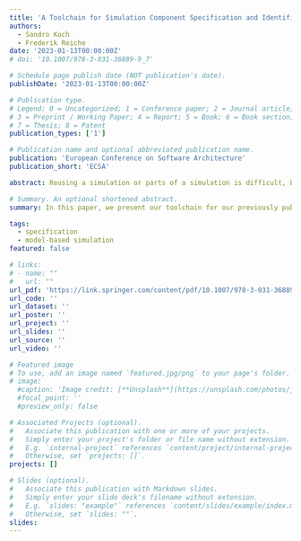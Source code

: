```yaml
---
title: 'A Toolchain for Simulation Component Specification and Identification'
authors:
  - Sandro Koch
  - Frederik Reiche
date: '2023-01-13T00:00:00Z'
# doi: '10.1007/978-3-031-36889-9_7'

# Schedule page publish date (NOT publication's date).
publishDate: '2023-01-13T00:00:00Z'

# Publication type.
# Legend: 0 = Uncategorized; 1 = Conference paper; 2 = Journal article;
# 3 = Preprint / Working Paper; 4 = Report; 5 = Book; 6 = Book section;
# 7 = Thesis; 8 = Patent
publication_types: ['1']

# Publication name and optional abbreviated publication name.
publication: 'European Conference on Software Architecture'
publication_short: 'ECSA'

abstract: Reusing a simulation or parts of a simulation is difficult, because simulations are tightly coupled to a specific domain or even to the system analysed by the simulation. In a set of simulation components, either publicly available or from internal repositories, it is difficult for simulation developers to find simulation components that can be reused in a new context. They have to understand the structure and the behaviour of a component to determine, whether it fits for the new context. To address this problem, we introduce our toolchain that allows simulation developers to specify the structure and behaviour of a simulation component. We utilise a state-of-the-art graph database and an SMT theorem prover to compare a simulation components. This allows simulation developers to compare and search for simulation components that can be reused instead of being redeveloped. 

# Summary. An optional shortened abstract.
summary: In this paper, we present our toolchain for our previously published approach for the specification of the structure and behaviour of model-based simulations.

tags:
  - specification
  - model-based simulation
featured: false

# links:
# - name: ""
#   url: ""
url_pdf: 'https://link.springer.com/content/pdf/10.1007/978-3-031-36889-9_7.pdf?pdf=inline%20link'
url_code: ''
url_dataset: ''
url_poster: ''
url_project: ''
url_slides: ''
url_source: ''
url_video: ''

# Featured image
# To use, add an image named `featured.jpg/png` to your page's folder.
# image:
  #caption: 'Image credit: [**Unsplash**](https://unsplash.com/photos/jdD8gXaTZsc)'
  #focal_point: ''
  #preview_only: false

# Associated Projects (optional).
#   Associate this publication with one or more of your projects.
#   Simply enter your project's folder or file name without extension.
#   E.g. `internal-project` references `content/project/internal-project/index.md`.
#   Otherwise, set `projects: []`.
projects: []

# Slides (optional).
#   Associate this publication with Markdown slides.
#   Simply enter your slide deck's filename without extension.
#   E.g. `slides: "example"` references `content/slides/example/index.md`.
#   Otherwise, set `slides: ""`.
slides:
---
```



